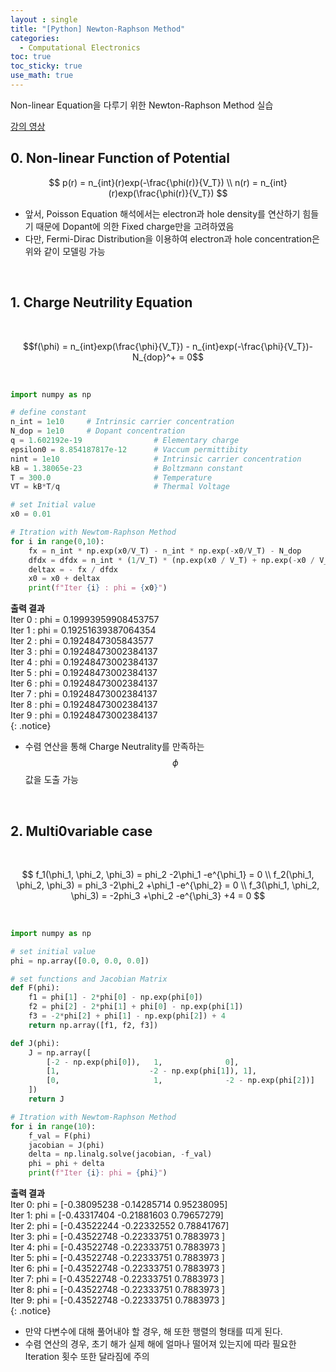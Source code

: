 ```yaml
---
layout : single
title: "[Python] Newton-Raphson Method"
categories: 
  - Computational Electronics
toc: true
toc_sticky: true
use_math: true
---
```


Non-linear Equation을 다루기 위한 Newton-Raphson Method 실습  

[강의 영상](https://www.youtube.com/watch?v=hDs3uMBsCf8&list=PLJtAfFg1nIX9dsWGnbgFt2dqvwXVRSVxm&index=9)  

## 0. Non-linear Function of Potential  

<div align= 'center'>
    $$
    p(r) = n_{int}(r)exp(-\frac{\phi(r)}{V_T})
    \\
    n(r) = n_{int}(r)exp(\frac{\phi(r)}{V_T})
    $$
</div>

- 앞서, Poisson Equation 해석에서는 electron과 hole density를 연산하기 힘들기 때문에 Dopant에 의한 Fixed charge만을 고려하였음  
- 다만, Fermi-Dirac Distribution을 이용하여 electron과 hole concentration은 위와 같이 모델링 가능  

&nbsp;

## 1. Charge Neutrility Equation

&nbsp;

<div align= 'center'>
    $$f(\phi) = n_{int}exp(\frac{\phi}{V_T}) - n_{int}exp(-\frac{\phi}{V_T})-N_{dop}^+ = 0$$
</div>

&nbsp;

```python
import numpy as np

# define constant  
n_int = 1e10     # Intrinsic carrier concentration
N_dop = 1e10     # Dopant concentration
q = 1.602192e-19                # Elementary charge
epsilon0 = 8.854187817e-12      # Vaccum permittibity
nint = 1e10                     # Intrinsic carrier concentration
kB = 1.38065e-23                # Boltzmann constant
T = 300.0                       # Temperature
VT = kB*T/q                     # Thermal Voltage 

# set Initial value
x0 = 0.01

# Itration with Newtom-Raphson Method  
for i in range(0,10):
    fx = n_int * np.exp(x0/V_T) - n_int * np.exp(-x0/V_T) - N_dop
    dfdx = dfdx = n_int * (1/V_T) * (np.exp(x0 / V_T) + np.exp(-x0 / V_T))
    deltax = - fx / dfdx
    x0 = x0 + deltax
    print(f"Iter {i} : phi = {x0}")
```

**출력 결과**  
Iter 0 : phi = 0.19993959908453757  
Iter 1 : phi = 0.19251639387064354  
Iter 2 : phi = 0.1924847305843577  
Iter 3 : phi = 0.19248473002384137  
Iter 4 : phi = 0.19248473002384137  
Iter 5 : phi = 0.19248473002384137  
Iter 6 : phi = 0.19248473002384137  
Iter 7 : phi = 0.19248473002384137  
Iter 8 : phi = 0.19248473002384137  
Iter 9 : phi = 0.19248473002384137  
{: .notice}

- 수렴 연산을 통해 Charge Neutrality를 만족하는 $$\phi$$ 값을 도출 가능  

&nbsp;

## 2. Multi0variable case

&nbsp;

<div align='center'>
    $$
    f_1(\phi_1, \phi_2, \phi_3) = phi_2 -2\phi_1 -e^{\phi_1} = 0
    \\
    f_2(\phi_1, \phi_2, \phi_3) = phi_3 -2\phi_2 +\phi_1 -e^{\phi_2} = 0
    \\
    f_3(\phi_1, \phi_2, \phi_3) = -2phi_3 +\phi_2 -e^{\phi_3} +4 = 0
    $$
</div>

&nbsp;

```python
import numpy as np

# set initial value
phi = np.array([0.0, 0.0, 0.0])

# set functions and Jacobian Matrix
def F(phi):
    f1 = phi[1] - 2*phi[0] - np.exp(phi[0])
    f2 = phi[2] - 2*phi[1] + phi[0] - np.exp(phi[1])
    f3 = -2*phi[2] + phi[1] - np.exp(phi[2]) + 4
    return np.array([f1, f2, f3])

def J(phi):
    J = np.array([
        [-2 - np.exp(phi[0]),   1,              0],
        [1,                    -2 - np.exp(phi[1]), 1],
        [0,                     1,              -2 - np.exp(phi[2])]
    ])
    return J

# Itration with Newtom-Raphson Method  
for i in range(10):
    f_val = F(phi)
    jacobian = J(phi)
    delta = np.linalg.solve(jacobian, -f_val)
    phi = phi + delta
    print(f"Iter {i}: phi = {phi}")
```

**출력 결과**  
Iter 0: phi = [-0.38095238 -0.14285714  0.95238095]  
Iter 1: phi = [-0.43317404 -0.21881603  0.79657279]  
Iter 2: phi = [-0.43522244 -0.22332552  0.78841767]  
Iter 3: phi = [-0.43522748 -0.22333751  0.7883973 ]  
Iter 4: phi = [-0.43522748 -0.22333751  0.7883973 ]  
Iter 5: phi = [-0.43522748 -0.22333751  0.7883973 ]  
Iter 6: phi = [-0.43522748 -0.22333751  0.7883973 ]  
Iter 7: phi = [-0.43522748 -0.22333751  0.7883973 ]  
Iter 8: phi = [-0.43522748 -0.22333751  0.7883973 ]  
Iter 9: phi = [-0.43522748 -0.22333751  0.7883973 ]  
{: .notice}

- 만약 다변수에 대해 풀어내야 할 경우, 해 또한 행렬의 형태를 띠게 된다.  
- 수렴 연산의 경우, 초기 해가 실제 해에 얼마나 떨어져 있는지에 따라 필요한 Iteration 횟수 또한 달라짐에 주의  

&nbsp;